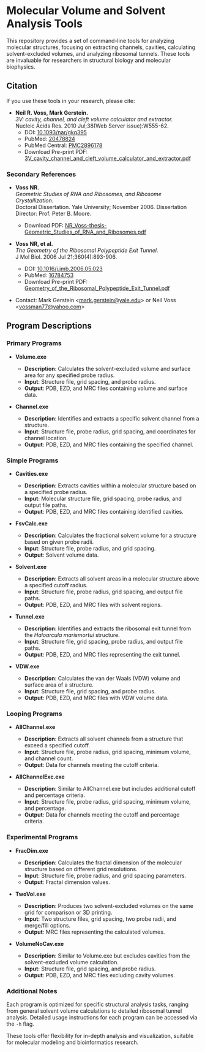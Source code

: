 # Molecular Volume and Solvent Analysis Tools

This repository provides a set of command-line tools for analyzing molecular structures, focusing on extracting channels, cavities, calculating solvent-excluded volumes, and analyzing ribosomal tunnels. These tools are invaluable for researchers in structural biology and molecular biophysics.

## Citation

If you use these tools in your research, please cite:

- **Neil R. Voss, Mark Gerstein.**  
  *3V: cavity, channel, and cleft volume calculator and extractor.*  
  Nucleic Acids Res. 2010 Jul;38(Web Server issue):W555-62.  
  - DOI: [10.1093/nar/gkq395](https://doi.org/10.1093/nar/gkq395)  
  - PubMed: [20478824](https://pubmed.ncbi.nlm.nih.gov/20478824)  
  - PubMed Central: [PMC2896178](https://www.ncbi.nlm.nih.gov/pmc/articles/PMC2896178/)  
  - Download Pre-print PDF: [3V_cavity_channel_and_cleft_volume_calculator_and_extractor.pdf](https://github.com/vosslab/vossvolvox/raw/master/publications/3V_cavity_channel_and_cleft_volume_calculator_and_extractor.pdf)

### Secondary References

- **Voss NR.**  
  *Geometric Studies of RNA and Ribosomes, and Ribosome Crystallization.*  
  Doctoral Dissertation. Yale University; November 2006. Dissertation Director: Prof. Peter B. Moore.  
  - Download PDF: [NR_Voss-thesis-Geometric_Studies_of_RNA_and_Ribosomes.pdf](https://github.com/vosslab/vossvolvox/raw/master/publications/NR_Voss-thesis-Geometric_Studies_of_RNA_and_Ribosomes.pdf)

- **Voss NR, et al.**  
  *The Geometry of the Ribosomal Polypeptide Exit Tunnel.*  
  J Mol Biol. 2006 Jul 21;360(4):893-906.  
  - DOI: [10.1016/j.jmb.2006.05.023](http://dx.doi.org/10.1016/j.jmb.2006.05.023)  
  - PubMed: [16784753](https://pubmed.ncbi.nlm.nih.gov/16784753)  
  - Download Pre-print PDF: [Geometry_of_the_Ribosomal_Polypeptide_Exit_Tunnel.pdf](https://github.com/vosslab/vossvolvox/raw/master/publications/Geometry_of_the_Ribosomal_Polypeptide_Exit_Tunnel.pdf)

- Contact: Mark Gerstein &lt;mark.gerstein@yale.edu&gt; or Neil Voss &lt;vossman77@yahoo.com&gt;

## Program Descriptions

### Primary Programs

- **Volume.exe**
  - **Description**: Calculates the solvent-excluded volume and surface area for any specified probe radius.
  - **Input**: Structure file, grid spacing, and probe radius.
  - **Output**: PDB, EZD, and MRC files containing volume and surface data.

- **Channel.exe**
  - **Description**: Identifies and extracts a specific solvent channel from a structure.
  - **Input**: Structure file, probe radius, grid spacing, and coordinates for channel location.
  - **Output**: PDB, EZD, and MRC files containing the specified channel.

### Simple Programs

- **Cavities.exe**
  - **Description**: Extracts cavities within a molecular structure based on a specified probe radius.
  - **Input**: Molecular structure file, grid spacing, probe radius, and output file paths.
  - **Output**: PDB, EZD, and MRC files containing identified cavities.

- **FsvCalc.exe**
  - **Description**: Calculates the fractional solvent volume for a structure based on given probe radii.
  - **Input**: Structure file, probe radius, and grid spacing.
  - **Output**: Solvent volume data.

- **Solvent.exe**
  - **Description**: Extracts all solvent areas in a molecular structure above a specified cutoff radius.
  - **Input**: Structure file, probe radius, grid spacing, and output file paths.
  - **Output**: PDB, EZD, and MRC files with solvent regions.

- **Tunnel.exe**
  - **Description**: Identifies and extracts the ribosomal exit tunnel from the *Haloarcula marismortui* structure.
  - **Input**: Structure file, grid spacing, probe radius, and output file paths.
  - **Output**: PDB, EZD, and MRC files representing the exit tunnel.

- **VDW.exe**
  - **Description**: Calculates the van der Waals (VDW) volume and surface area of a structure.
  - **Input**: Structure file, grid spacing, and probe radius.
  - **Output**: PDB, EZD, and MRC files with VDW volume data.

### Looping Programs

- **AllChannel.exe**
  - **Description**: Extracts all solvent channels from a structure that exceed a specified cutoff.
  - **Input**: Structure file, probe radius, grid spacing, minimum volume, and channel count.
  - **Output**: Data for channels meeting the cutoff criteria.

- **AllChannelExc.exe**
  - **Description**: Similar to AllChannel.exe but includes additional cutoff and percentage criteria.
  - **Input**: Structure file, probe radius, grid spacing, minimum volume, and percentage.
  - **Output**: Data for channels meeting the cutoff and percentage criteria.
  
### Experimental Programs
  
- **FracDim.exe**
  - **Description**: Calculates the fractal dimension of the molecular structure based on different grid resolutions.
  - **Input**: Structure file, probe radius, and grid spacing parameters.
  - **Output**: Fractal dimension values.

- **TwoVol.exe**
  - **Description**: Produces two solvent-excluded volumes on the same grid for comparison or 3D printing.
  - **Input**: Two structure files, grid spacing, two probe radii, and merge/fill options.
  - **Output**: MRC files representing the calculated volumes.

- **VolumeNoCav.exe**
  - **Description**: Similar to Volume.exe but excludes cavities from the solvent-excluded volume calculation.
  - **Input**: Structure file, grid spacing, and probe radius.
  - **Output**: PDB, EZD, and MRC files excluding cavity volumes.

### Additional Notes

Each program is optimized for specific structural analysis tasks, ranging from general solvent volume calculations to detailed ribosomal tunnel analysis. Detailed usage instructions for each program can be accessed via the `-h` flag.

These tools offer flexibility for in-depth analysis and visualization, suitable for molecular modeling and bioinformatics research.
